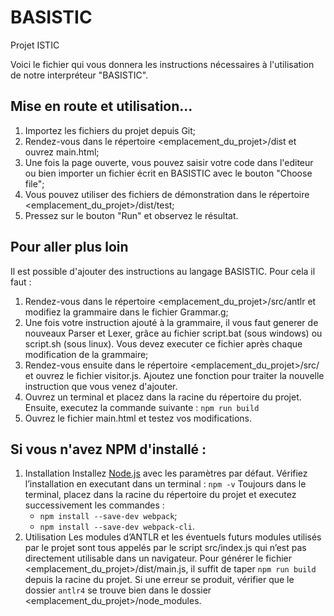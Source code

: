 # BASISTIC
Projet ISTIC

Voici le fichier qui vous donnera les instructions nécessaires à l'utilisation de notre interpréteur "BASISTIC".

## Mise en route et utilisation...

1. Importez les fichiers du projet depuis Git;
2. Rendez-vous dans le répertoire <emplacement_du_projet>/dist et ouvrez main.html;
3. Une fois la page ouverte, vous pouvez saisir votre code dans l'editeur ou bien importer un fichier écrit en BASISTIC avec le bouton "Choose file";
4. Vous pouvez utiliser des fichiers de démonstration dans le répertoire <emplacement_du_projet>/dist/test;
5. Pressez sur le bouton "Run" et observez le résultat.

## Pour aller plus loin

Il est possible d'ajouter des instructions au langage BASISTIC. Pour cela il faut :
1. Rendez-vous dans le répertoire <emplacement_du_projet>/src/antlr et modifiez la grammaire dans le fichier Grammar.g;
2. Une fois votre instruction ajouté à la grammaire, il vous faut generer de nouveaux Parser et Lexer, grâce au fichier script.bat (sous windows) ou script.sh (sous linux). Vous devez executer ce fichier après chaque modification de la grammaire;
3. Rendez-vous ensuite dans le répertoire <emplacement_du_projet>/src/ et ouvrez le fichier visitor.js. Ajoutez une fonction pour traiter la nouvelle instruction que vous venez d'ajouter. 
4. Ouvrez un terminal et placez dans la racine du répertoire du projet. Ensuite, executez la commande suivante : `npm run build`
5. Ouvrez le fichier main.html et testez vos modifications.

## Si vous n'avez NPM d'installé :
1. Installation
    Installez [Node.js](https://nodejs.org/en/download/) avec les paramètres par défaut.
    Vérifiez l’installation en executant dans un terminal : `npm -v`
    Toujours dans le terminal, placez dans la racine du répertoire du projet et executez successivement les commandes :
    - `npm install --save-dev webpack`; 
    - `npm install --save-dev webpack-cli`.
2. Utilisation
    Les modules d’ANTLR et les éventuels futurs modules utilisés par le projet sont tous appelés par le script src/index.js qui n’est pas directement utilisable dans un navigateur. Pour générer le fichier <emplacement_du_projet>/dist/main.js, il suffit de taper `npm run build` depuis la racine du projet.
    Si une erreur se produit, vérifier que le dossier `antlr4` se trouve bien dans le dossier <emplacement_du_projet>/node_modules.